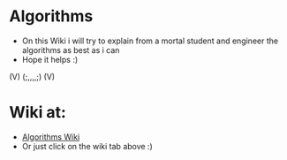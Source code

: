 # Algorithms
* On this Wiki i will try to explain from a mortal student and engineer the algorithms as best as i can
* Hope it helps :)
 
(V)  (;,,,,;)   (V)

# Wiki at:
* [Algorithms Wiki](https://github.com/balart40/Algorithms/wiki)
* Or just click on the wiki tab above :)
